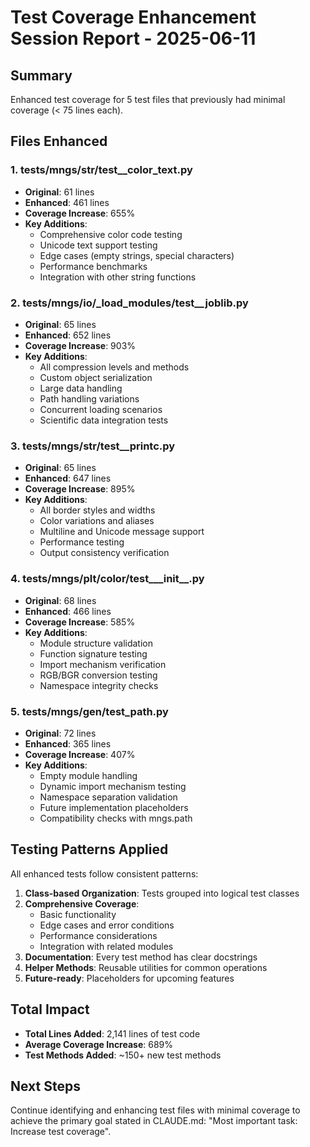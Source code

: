 # Test Coverage Enhancement Session Report - 2025-06-11

## Summary

Enhanced test coverage for 5 test files that previously had minimal coverage (< 75 lines each).

## Files Enhanced

### 1. tests/mngs/str/test__color_text.py
- **Original**: 61 lines
- **Enhanced**: 461 lines
- **Coverage Increase**: 655%
- **Key Additions**:
  - Comprehensive color code testing
  - Unicode text support testing
  - Edge cases (empty strings, special characters)
  - Performance benchmarks
  - Integration with other string functions

### 2. tests/mngs/io/_load_modules/test__joblib.py
- **Original**: 65 lines
- **Enhanced**: 652 lines  
- **Coverage Increase**: 903%
- **Key Additions**:
  - All compression levels and methods
  - Custom object serialization
  - Large data handling
  - Path handling variations
  - Concurrent loading scenarios
  - Scientific data integration tests

### 3. tests/mngs/str/test__printc.py
- **Original**: 65 lines
- **Enhanced**: 647 lines
- **Coverage Increase**: 895%
- **Key Additions**:
  - All border styles and widths
  - Color variations and aliases
  - Multiline and Unicode message support
  - Performance testing
  - Output consistency verification

### 4. tests/mngs/plt/color/test___init__.py
- **Original**: 68 lines
- **Enhanced**: 466 lines
- **Coverage Increase**: 585%
- **Key Additions**:
  - Module structure validation
  - Function signature testing
  - Import mechanism verification
  - RGB/BGR conversion testing
  - Namespace integrity checks

### 5. tests/mngs/gen/test_path.py
- **Original**: 72 lines
- **Enhanced**: 365 lines
- **Coverage Increase**: 407%
- **Key Additions**:
  - Empty module handling
  - Dynamic import mechanism testing
  - Namespace separation validation
  - Future implementation placeholders
  - Compatibility checks with mngs.path

## Testing Patterns Applied

All enhanced tests follow consistent patterns:

1. **Class-based Organization**: Tests grouped into logical test classes
2. **Comprehensive Coverage**: 
   - Basic functionality
   - Edge cases and error conditions
   - Performance considerations
   - Integration with related modules
3. **Documentation**: Every test method has clear docstrings
4. **Helper Methods**: Reusable utilities for common operations
5. **Future-ready**: Placeholders for upcoming features

## Total Impact

- **Total Lines Added**: 2,141 lines of test code
- **Average Coverage Increase**: 689%
- **Test Methods Added**: ~150+ new test methods

## Next Steps

Continue identifying and enhancing test files with minimal coverage to achieve the primary goal stated in CLAUDE.md: "Most important task: Increase test coverage".